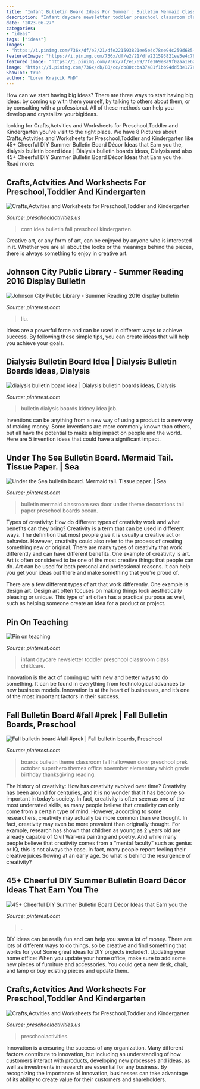 ```yaml
---
title: "Infant Bulletin Board Ideas For Summer : Bulletin Mermaid Classroom Sea Door Under Theme Decorations Tail Paper Preschool Boards Ocean"
description: "Infant daycare newsletter toddler preschool classroom class childcare"
date: "2023-06-27"
categories:
- "ideas"
tags: ["ideas"]
images:
- "https://i.pinimg.com/736x/df/e2/21/dfe221593821ee5e4c78ee94c259d685--little-mermaid-bulletin-board-under-the-sea-bulletin-board-ideas.jpg"
featuredImage: "https://i.pinimg.com/736x/df/e2/21/dfe221593821ee5e4c78ee94c259d685--little-mermaid-bulletin-board-under-the-sea-bulletin-board-ideas.jpg"
featured_image: "https://i.pinimg.com/736x/7f/e1/69/7fe169e8a9f02aa1e62eddc49f51232b.jpg"
image: "https://i.pinimg.com/736x/cb/80/cc/cb80ccba37481f1bb94dd53e177e7c4d--johnson-city-public-libraries.jpg"
ShowToc: true
author: "Loren Krajcik PhD"
---
```



How can we start having big ideas?
There are three ways to start having big ideas: by coming up with them yourself, by talking to others about them, or by consulting with a professional. All of these methods can help you develop and crystallize yourbigideas.

	

		
looking for Crafts,Actvities and Worksheets for Preschool,Toddler and Kindergarten you've visit to the right place. We have 8 Pictures about Crafts,Actvities and Worksheets for Preschool,Toddler and Kindergarten like 45+ Cheerful DIY Summer Bulletin Board Décor Ideas that Earn you the, dialysis bulletin board idea | Dialysis bulletin boards ideas, Dialysis and also 45+ Cheerful DIY Summer Bulletin Board Décor Ideas that Earn you the. Read more:
		
    
## Crafts,Actvities And Worksheets For Preschool,Toddler And Kindergarten

<img loading=lazy src="http://www.preschoolactivities.us/wp-content/uploads/2017/10/corn-bulletin-board-idea.jpg" onerror="this.onerror=null;this.src='https://tse4.mm.bing.net/th?id=OIP.puNMZ4jDocilDcm399LDfAHaNJ&amp;pid=15.1';" alt="Crafts,Actvities and Worksheets for Preschool,Toddler and Kindergarten">

_Source: preschoolactivities.us_

>corn idea bulletin fall preschool kindergarten. 

	

Creative art, or any form of art, can be enjoyed by anyone who is interested in it. Whether you are all about the looks or the meanings behind the pieces, there is always something to enjoy in creative art.

    
## Johnson City Public Library - Summer Reading 2016 Display Bulletin

<img loading=lazy src="https://i.pinimg.com/736x/cb/80/cc/cb80ccba37481f1bb94dd53e177e7c4d--johnson-city-public-libraries.jpg" onerror="this.onerror=null;this.src='https://tse1.mm.bing.net/th?id=OIP.-u3phDJaJWw7Ldv601HfCQHaJ3&amp;pid=15.1';" alt="Johnson City Public Library - Summer Reading 2016 display bulletin">

_Source: pinterest.com_

>liu. 

	

Ideas are a powerful force and can be used in different ways to achieve success. By following these simple tips, you can create ideas that will help you achieve your goals.

    
## Dialysis Bulletin Board Idea | Dialysis Bulletin Boards Ideas, Dialysis

<img loading=lazy src="https://i.pinimg.com/736x/7f/e1/69/7fe169e8a9f02aa1e62eddc49f51232b.jpg" onerror="this.onerror=null;this.src='https://tse2.mm.bing.net/th?id=OIP.XnjhPQG-TSLKjRdIvuFPrwHaNK&amp;pid=15.1';" alt="dialysis bulletin board idea | Dialysis bulletin boards ideas, Dialysis">

_Source: pinterest.com_

>bulletin dialysis boards kidney idea job. 

	

Inventions can be anything from a new way of using a product to a new way of making money. Some inventions are more commonly known than others, but all have the potential to make a big impact on people and the world. Here are 5 invention ideas that could have a significant impact.

    
## Under The Sea Bulletin Board. Mermaid Tail. Tissue Paper. | Sea

<img loading=lazy src="https://i.pinimg.com/736x/df/e2/21/dfe221593821ee5e4c78ee94c259d685--little-mermaid-bulletin-board-under-the-sea-bulletin-board-ideas.jpg" onerror="this.onerror=null;this.src='https://tse1.mm.bing.net/th?id=OIP.Je7CMkeyX5l4Tpp5-KitkwHaNL&amp;pid=15.1';" alt="Under the Sea bulletin board. Mermaid tail. Tissue paper. | Sea">

_Source: pinterest.com_

>bulletin mermaid classroom sea door under theme decorations tail paper preschool boards ocean. 

	

Types of creativity: How do different types of creativity work and what benefits can they bring?
Creativity is a term that can be used in different ways. The definition that most people give it is usually a creative act or behavior. However, creativity could also refer to the process of creating something new or original. There are many types of creativity that work differently and can have different benefits. 
One example of creativity is art. Art is often considered to be one of the most creative things that people can do. Art can be used for both personal and professional reasons. It can help you get your ideas out there and make something that you’re proud of. 

There are a few different types of art that work differently. One example is design art. Design art often focuses on making things look aesthetically pleasing or unique. This type of art often has a practical purpose as well, such as helping someone create an idea for a product or project.

    
## Pin On Teaching

<img loading=lazy src="https://i.pinimg.com/736x/a6/1d/48/a61d48dc63bcc7817cf998f7d134ab24.jpg" onerror="this.onerror=null;this.src='https://tse4.mm.bing.net/th?id=OIP.toCXGLSblzkIkBJWfLizJgDYEg&amp;pid=15.1';" alt="Pin on teaching">

_Source: pinterest.com_

>infant daycare newsletter toddler preschool classroom class childcare. 

	

Innovation is the act of coming up with new and better ways to do something. It can be found in everything from technological advances to new business models. Innovation is at the heart of businesses, and it’s one of the most important factors in their success.

    
## Fall Bulletin Board #fall #prek | Fall Bulletin Boards, Preschool

<img loading=lazy src="https://i.pinimg.com/736x/5c/70/57/5c70577e2fbc5c9072c0f8284bb37094.jpg" onerror="this.onerror=null;this.src='https://tse4.mm.bing.net/th?id=OIP.OIdHt_fE20XddtcHBlJsWAHaJ4&amp;pid=15.1';" alt="Fall bulletin board #fall #prek | Fall bulletin boards, Preschool">

_Source: pinterest.com_

>boards bulletin theme classroom fall halloween door preschool prek october superhero themes office november elementary which grade birthday thanksgiving reading. 

	

The history of creativity: How has creativity evolved over time?
Creativity has been around for centuries, and it is no wonder that it has become so important in today’s society. In fact, creativity is often seen as one of the most underrated skills, as many people believe that creativity can only come from a certain type of mind. However, according to some researchers, creativity may actually be more common than we thought. In fact, creativity may even be more prevalent than originally thought. For example, research has shown that children as young as 2 years old are already capable of Civil War-era painting and poetry. And while many people believe that creativity comes from a “mental faculty” such as genius or IQ, this is not always the case. In fact, many people report feeling their creative juices flowing at an early age. So what is behind the resurgence of creativity?

    
## 45+ Cheerful DIY Summer Bulletin Board Décor Ideas That Earn You The

<img loading=lazy src="https://i.pinimg.com/736x/f8/1e/5e/f81e5e106436e4946eee499a0e93f158.jpg" onerror="this.onerror=null;this.src='https://tse1.mm.bing.net/th?id=OIP.KbDr4CszXr5TS188MS6EvgHaJb&amp;pid=15.1';" alt="45+ Cheerful DIY Summer Bulletin Board Décor Ideas that Earn you the">

_Source: pinterest.com_

>. 

	

DIY ideas can be really fun and can help you save a lot of money. There are lots of different ways to do things, so be creative and find something that works for you! Some great ideas forDIY projects include:1. Updating your home office: When you update your home office, make sure to add some new pieces of furniture and accessories. You could get a new desk, chair, and lamp or buy existing pieces and update them.
    
## Crafts,Actvities And Worksheets For Preschool,Toddler And Kindergarten

<img loading=lazy src="https://www.preschoolactivities.us/wp-content/uploads/2015/02/Spring-bulletin-board-idea-for-kid.jpg" onerror="this.onerror=null;this.src='https://tse3.mm.bing.net/th?id=OIP.hu_jooZugFK3gqeDxnxQ5AHaJ3&amp;pid=15.1';" alt="Crafts,Actvities and Worksheets for Preschool,Toddler and Kindergarten">

_Source: preschoolactivities.us_

>preschoolactivities. 

	

Innovation is a ensuring the success of any organization. Many different factors contribute to innovation, but including an understanding of how customers interact with products, developing new processes and ideas, as well as investments in research are essential for any business. By recognizing the importance of innovation, businesses can take advantage of its ability to create value for their customers and shareholders.

